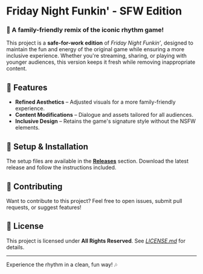 # Friday Night Funkin' - SFW Edition

### 🎵 A family-friendly remix of the iconic rhythm game!

This project is a **safe-for-work edition** of *Friday Night Funkin’*, designed to maintain the fun and energy of the original game while ensuring a more inclusive experience. Whether you're streaming, sharing, or playing with younger audiences, this version keeps it fresh while removing inappropriate content.

## 🌟 Features
- **Refined Aesthetics** – Adjusted visuals for a more family-friendly experience.
- **Content Modifications** – Dialogue and assets tailored for all audiences.
- **Inclusive Design** – Retains the game's signature style without the NSFW elements.

## 🔧 Setup & Installation
The setup files are available in the **[Releases](https://github.com/JimmyPla6z/Friday-Night-Funkin-SFW-Edition/releases)** section. Download the latest release and follow the instructions included.

## 🎤 Contributing
Want to contribute to this project? Feel free to open issues, submit pull requests, or suggest features!

## 📜 License
This project is licensed under **All Rights Reserved**. See *[LICENSE.md](https://github.com/JimmyPla6z/Friday-Night-Funkin-SFW-Edition/tree/main?tab=License-1-ov-file)* for details.

---

Experience the rhythm in a clean, fun way! 🎶
